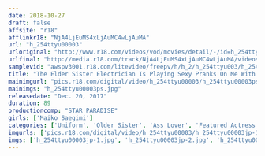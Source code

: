 ```yaml
---
date: 2018-10-27
draft: false
affsite: "r18"
afflinkr18: "NjA4LjEuMS4xLjAuMC4wLjAuMA"
url: "h_254ttyu00003"
urloriginal: "http://www.r18.com/videos/vod/movies/detail/-/id=h_254ttyu00003"
urlfinal: "http://media.r18.com/track/NjA4LjEuMS4xLjAuMC4wLjAuMA/videos/vod/movies/detail/-/id=h_254ttyu00003"
samplevid: "awspv3001.r18.com/litevideo/freepv/h/h_2/h_254ttyu003/h_254ttyu003_dmb_w.mp4"
title: "The Elder Sister Electrician Is Playing Sexy Pranks On Me With Her Voluptuous Ass Maiko Saegimi"
mainimgurl: "pics.r18.com/digital/video/h_254ttyu00003/h_254ttyu00003ps.jpg"
mainimgs: "h_254ttyu00003ps.jpg"
releasedate: "Dec. 20, 2017"
duration: 89
productioncomp: "STAR PARADISE"
girls: ['Maiko Saegimi']
categories: ['Uniform', 'Older Sister', 'Ass Lover', 'Featured Actress', 'Hi-Def']
imgurls: ['pics.r18.com/digital/video/h_254ttyu00003/h_254ttyu00003jp-1.jpg', 'pics.r18.com/digital/video/h_254ttyu00003/h_254ttyu00003jp-2.jpg', 'pics.r18.com/digital/video/h_254ttyu00003/h_254ttyu00003jp-3.jpg', 'pics.r18.com/digital/video/h_254ttyu00003/h_254ttyu00003jp-4.jpg', 'pics.r18.com/digital/video/h_254ttyu00003/h_254ttyu00003jp-5.jpg', 'pics.r18.com/digital/video/h_254ttyu00003/h_254ttyu00003jp-6.jpg', 'pics.r18.com/digital/video/h_254ttyu00003/h_254ttyu00003jp-7.jpg', 'pics.r18.com/digital/video/h_254ttyu00003/h_254ttyu00003jp-8.jpg', 'pics.r18.com/digital/video/h_254ttyu00003/h_254ttyu00003jp-9.jpg', 'pics.r18.com/digital/video/h_254ttyu00003/h_254ttyu00003jp-10.jpg', 'pics.r18.com/digital/video/h_254ttyu00003/h_254ttyu00003jp-11.jpg', 'pics.r18.com/digital/video/h_254ttyu00003/h_254ttyu00003jp-12.jpg', 'pics.r18.com/digital/video/h_254ttyu00003/h_254ttyu00003jp-13.jpg', 'pics.r18.com/digital/video/h_254ttyu00003/h_254ttyu00003jp-14.jpg', 'pics.r18.com/digital/video/h_254ttyu00003/h_254ttyu00003jp-15.jpg', 'pics.r18.com/digital/video/h_254ttyu00003/h_254ttyu00003jp-16.jpg', 'pics.r18.com/digital/video/h_254ttyu00003/h_254ttyu00003jp-17.jpg', 'pics.r18.com/digital/video/h_254ttyu00003/h_254ttyu00003jp-18.jpg', 'pics.r18.com/digital/video/h_254ttyu00003/h_254ttyu00003jp-19.jpg', 'pics.r18.com/digital/video/h_254ttyu00003/h_254ttyu00003jp-20.jpg']
imgs: ['h_254ttyu00003jp-1.jpg', 'h_254ttyu00003jp-2.jpg', 'h_254ttyu00003jp-3.jpg', 'h_254ttyu00003jp-4.jpg', 'h_254ttyu00003jp-5.jpg', 'h_254ttyu00003jp-6.jpg', 'h_254ttyu00003jp-7.jpg', 'h_254ttyu00003jp-8.jpg', 'h_254ttyu00003jp-9.jpg', 'h_254ttyu00003jp-10.jpg', 'h_254ttyu00003jp-11.jpg', 'h_254ttyu00003jp-12.jpg', 'h_254ttyu00003jp-13.jpg', 'h_254ttyu00003jp-14.jpg', 'h_254ttyu00003jp-15.jpg', 'h_254ttyu00003jp-16.jpg', 'h_254ttyu00003jp-17.jpg', 'h_254ttyu00003jp-18.jpg', 'h_254ttyu00003jp-19.jpg', 'h_254ttyu00003jp-20.jpg']
---
```

